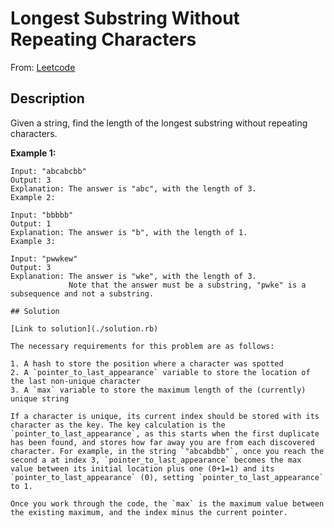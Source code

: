 # Longest Substring Without Repeating Characters

From: [Leetcode](https://leetcode.com/problems/longest-substring-without-repeating-characters/)


## Description

Given a string, find the length of the longest substring without repeating characters.

**Example 1:**

```
Input: "abcabcbb"
Output: 3 
Explanation: The answer is "abc", with the length of 3. 
Example 2:
```

```
Input: "bbbbb"
Output: 1
Explanation: The answer is "b", with the length of 1.
Example 3:
```

```
Input: "pwwkew"
Output: 3
Explanation: The answer is "wke", with the length of 3. 
             Note that the answer must be a substring, "pwke" is a subsequence and not a substring.

## Solution

[Link to solution](./solution.rb)

The necessary requirements for this problem are as follows:

1. A hash to store the position where a character was spotted
2. A `pointer_to_last_appearance` variable to store the location of the last non-unique character
3. A `max` variable to store the maximum length of the (currently) unique string

If a character is unique, its current index should be stored with its character as the key. The key calculation is the `pointer_to_last_appearance`, as this starts when the first duplicate has been found, and stores how far away you are from each discovered character. For example, in the string `"abcabdbb"`, once you reach the second a at index 3, `pointer_to_last_appearance` becomes the max value between its initial location plus one (0+1=1) and its `pointer_to_last_appearance` (0), setting `pointer_to_last_appearance` to 1.

Once you work through the code, the `max` is the maximum value between the existing maximum, and the index minus the current pointer.